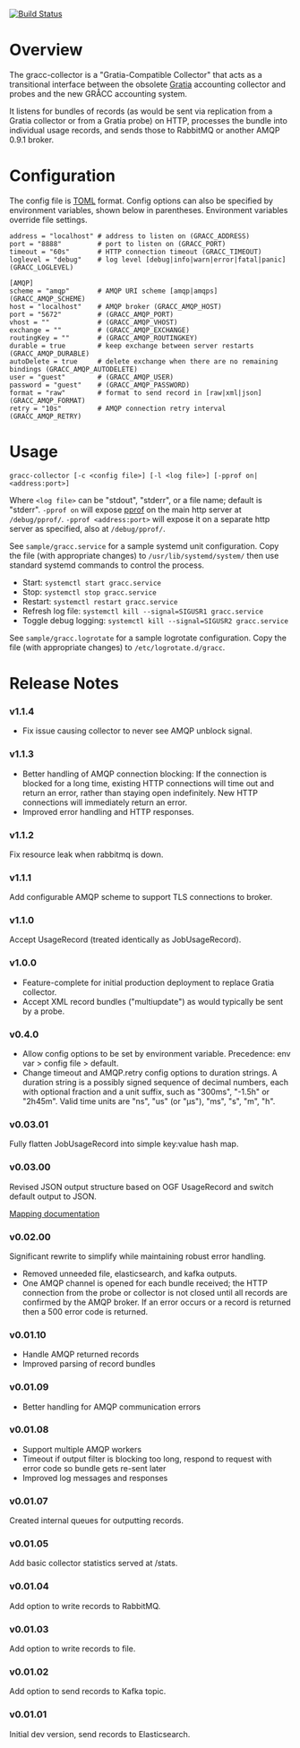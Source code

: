 [![Build Status](https://travis-ci.org/opensciencegrid/gracc-collector.svg?branch=master)](https://travis-ci.org/opensciencegrid/gracc-collector)

# Overview

The gracc-collector is a "Gratia-Compatible Collector" that acts as a 
transitional interface between the obsolete [Gratia](https://sourceforge.net/projects/gratia/)
accounting collector and probes and the new GRÅCC accounting system.

It listens for bundles of records (as would be sent via replication from a 
Gratia collector or from a Gratia probe) on HTTP, processes the bundle into 
individual usage records, and sends those to RabbitMQ or another 
AMQP 0.9.1 broker.

# Configuration

The config file is [TOML](https://github.com/toml-lang/toml) format.
Config options can also be specified by environment variables, shown
below in parentheses. Environment variables override file settings.

    address = "localhost" # address to listen on (GRACC_ADDRESS)
    port = "8888"         # port to listen on (GRACC_PORT)
    timeout = "60s"       # HTTP connection timeout (GRACC_TIMEOUT)
    loglevel = "debug"    # log level [debug|info|warn|error|fatal|panic] (GRACC_LOGLEVEL)
    
    [AMQP]
    scheme = "amqp"       # AMQP URI scheme [amqp|amqps] (GRACC_AMQP_SCHEME)
    host = "localhost"    # AMQP broker (GRACC_AMQP_HOST)
    port = "5672"         # (GRACC_AMQP_PORT)
    vhost = ""            # (GRACC_AMQP_VHOST)
    exchange = ""         # (GRACC_AMQP_EXCHANGE)
    routingKey = ""       # (GRACC_AMQP_ROUTINGKEY)
    durable = true        # keep exchange between server restarts (GRACC_AMQP_DURABLE)
    autoDelete = true     # delete exchange when there are no remaining bindings (GRACC_AMQP_AUTODELETE)
    user = "guest"        # (GRACC_AMQP_USER)
    password = "guest"    # (GRACC_AMQP_PASSWORD)
    format = "raw"        # format to send record in [raw|xml|json] (GRACC_AMQP_FORMAT)
    retry = "10s"         # AMQP connection retry interval (GRACC_AMQP_RETRY)

# Usage

    gracc-collector [-c <config file>] [-l <log file>] [-pprof on|<address:port>]

Where `<log file>` can be "stdout", "stderr", or a file name; default is "stderr".
`-pprof on` will expose [pprof](https://blog.golang.org/profiling-go-programs) on the main http server at `/debug/pprof/`. 
`-pprof <address:port>` will expose it on a separate http server as specified, also at `/debug/pprof/`.

See `sample/gracc.service` for a sample systemd unit configuration. Copy the file (with 
appropriate changes) to `/usr/lib/systemd/system/` then use standard systemd commands to
control the process.

* Start: `systemctl start gracc.service`
* Stop:  `systemctl stop gracc.service`
* Restart:  `systemctl restart gracc.service`
* Refresh log file:  `systemctl kill --signal=SIGUSR1 gracc.service`
* Toggle debug logging:  `systemctl kill --signal=SIGUSR2 gracc.service`

See `sample/gracc.logrotate` for a sample logrotate configuration. Copy the file (with
appropriate changes) to `/etc/logrotate.d/gracc`.

# Release Notes

### v1.1.4

* Fix issue causing collector to never see AMQP unblock signal.

### v1.1.3

* Better handling of AMQP connection blocking: If the connection is blocked 
  for a long time, existing HTTP connections will time out and return an error, 
  rather than staying open indefinitely. New HTTP connections will immediately 
  return an error.
* Improved error handling and HTTP responses.

### v1.1.2

Fix resource leak when rabbitmq is down.

### v1.1.1

Add configurable AMQP scheme to support TLS connections to broker.

### v1.1.0

Accept UsageRecord (treated identically as JobUsageRecord).

### v1.0.0

* Feature-complete for initial production deployment to replace Gratia collector.
* Accept XML record bundles ("multiupdate") as would typically be sent by a probe.

### v0.4.0

* Allow config options to be set by environment variable. 
  Precedence: env var > config file > default.
* Change timeout and AMQP.retry config options to duration strings.
  A duration string is a possibly signed sequence of decimal numbers, each with
  optional fraction and a unit suffix, such as "300ms", "-1.5h" or "2h45m". 
  Valid time units are "ns", "us" (or "µs"), "ms", "s", "m", "h". 

### v0.03.01

Fully flatten JobUsageRecord into simple key:value hash map.

### v0.03.00

Revised JSON output structure based on OGF UsageRecord and switch default output to JSON.

[Mapping documentation](https://opensciencegrid.github.io/gracc/dev-docs/raw-records/)

### v0.02.00

Significant rewrite to simplify while maintaining robust error handling.

* Removed unneeded file, elasticsearch, and kafka outputs.
* One AMQP channel is opened for each bundle received; the HTTP connection
  from the probe or collector is not closed until all records are confirmed
  by the AMQP broker. If an error occurs or a record is returned then a 500
  error code is returned.

### v0.01.10

* Handle AMQP returned records
* Improved parsing of record bundles

### v0.01.09

* Better handling for AMQP communication errors

### v0.01.08

* Support multiple AMQP workers
* Timeout if output filter is blocking too long, respond to request with error code so bundle gets re-sent later
* Improved log messages and responses

### v0.01.07

Created internal queues for outputting records.

### v0.01.05

Add basic collector statistics served at /stats.

### v0.01.04

Add option to write records to RabbitMQ.

### v0.01.03

Add option to write records to file.

### v0.01.02

Add option to send records to Kafka topic.

### v0.01.01

Initial dev version, send records to Elasticsearch.
